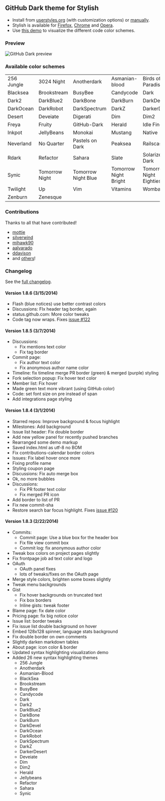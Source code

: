 ## GitHub Dark theme for Stylish
- Install from [userstyles.org](http://userstyles.org/styles/37035) (with customization options) or [manually](https://raw.github.com/StylishThemes/GitHub-Dark/master/github-dark.css).
- Stylish is available for [Firefox](https://addons.mozilla.org/en-US/firefox/addon/2108/), [Chrome](https://chrome.google.com/extensions/detail/fjnbnpbmkenffdnngjfgmeleoegfcffe) and [Opera](https://addons.opera.com/en/extensions/details/stylish-for-opera/).
- Use [this demo](http://StylishThemes.github.io/GitHub-Dark/) to visualize the different code color schemes.

### Preview
![GitHub Dark preview](http://i.imgur.com/MsrHuFh.png)

### Available color schemes

|   |   |   |   |   |
| --- | --- | --- | --- | --- |
| 256 Jungle | 3024 Night | Anotherdark | Asmanian-blood | Birds of Paradise |
| Blacksea | Brookstream | BusyBee | Candycode | Dark |
| Dark2 | DarkBlue2 | DarkBone | DarkBurn | DarkDevel |
| DarkOcean | DarkRobot | DarkSpectrum | DarkZ | DarkerDesert |
| Desert | Deveiate | Digerati | Dim | Dim2 |
| Freya | Fruity | GitHub-Dark | Herald | Idle Fingers |
| Inkpot | JellyBeans | Monokai | Mustang | Native |
| Neverland | No Quarter | Pastels on Dark | Peaksea | Railscasts |
| Rdark | Refactor | Sahara | Slate | Solarized Dark |
| Synic | Tomorrow Night | Tomorrow Night Blue | Tomorrow Night Bright | Tomorrow Night Eighties |
| Twilight | Up | Vim | Vitamins | Wombat |
| Zenburn | Zenesque |  |  |  |

### Contributions

Thanks to all that have contributed!

* [mottie](http://github.com/mottie)
* [silverwind](http://github.com/silverwind)
* [mihawk90](http://github.com/mihawk90)
* [aalvarado](http://github.com/aalvarado)
* [ddavison](http://github.com/ddavison)
* and [others](https://github.com/StylishThemes/GitHub-Dark/graphs/contributors)!

### Changelog

See the [full changelog](https://github.com/StylishThemes/GitHub-Dark/wiki).

#### Version 1.8.6 (3/15/2014)

* Flash (blue notices) use better contrast colors
* Discussions: FIx header tag border, again
* status.github.com: More color tweaks
* Code tag now wraps. Fixes [issue #122](https://github.com/StylishThemes/GitHub-Dark/issues/122)

#### Version 1.8.5 (3/7/2014)

* Discussions:
  * Fix mentions text color
  * Fix tag border
* Commit page:
  * Fix author text color
  * Fix anonymous author name color
* Timeline: fix timeline merge PR border (green) &amp; merged (purple) styling
* Fork selection popup: Fix hover text color
* Member list: Fix hover
* Made green text more vibrant (using GitHub color)
* Code: set font size on pre instead of span
* Add integrations page styling

#### Version 1.8.4 (3/1/2014)

* Starred repos: Improve background &amp; focus highlight
* Milestones: Add background
* Issue list header: Fix double border
* Add new yellow panel for recently pushed branches
* Rearranged some demo markup
* Saved index.html as utf-8 no BOM
* Fix contributions-calendar border colors
* Issues: Fix label hover once more
* Fixing profile name
* Styling coupon page
* Discussions: Fix auto merge box
* Ok, no more bubbles
* Discussions:
  * Fix PR footer text color
  * Fix merged PR icon
* Add border to list of PR
* Fix new commit-sha
* Restore search bar focus highlight. Fixes [issue #120](https://github.com/StylishThemes/GitHub-Dark/issues/120)

#### Version 1.8.3 (2/22/2014)

* Commits:
  * Commit page: Use a blue box for the header box
  * Fix file view commit box
  * Commit log: fix anonymous author color
* Tweak box colors on project pages slightly
* Fix frontpage job ad text color and logo
* OAuth
  * OAuth panel fixes
  * lots of tweaks/fixes on the OAuth page
* Merge style colors, brighten some boxes slightly
* Tweak menu backgrounds
* Gist
  * Fix hover backgrounds on truncated text
  * Fix box borders
  * Inline gists: tweak footer
* Blame page: fix date color
* Pricing page: fix big notice color
* Issue list: border tweaks
* Fix issue list double background on hover
* Embed 128x128 spinner, language stats background
* Fix double border on own comments
* Slightly darken markdown tables
* About page: icon color & border
* Updated syntax highlighting visualization demo
* Added 26 new syntax highlighting themes
  * 256 Jungle
  * Anotherdark
  * Asmanian-Blood
  * BlackSea
  * Brookstream
  * BusyBee
  * Candycode
  * Dark
  * Dark2
  * DarkBlue2
  * DarkBone
  * DarkBurn
  * DarkDevel
  * DarkOcean
  * DarkRobot
  * DarkSpectrum
  * DarkZ
  * DarkerDesert
  * Deveiate
  * Dim
  * Dim2
  * Herald
  * Jellybeans
  * Refactor
  * Sahara
  * Synic
